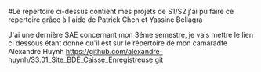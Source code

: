 #Le répertoire ci-dessus contient mes projets de S1/S2 
j'ai pu faire ce répertoire grâce à l'aide de Patrick Chen et Yassine Bellagra

J'ai une dernière SAE concernant mon 3éme semestre, je vais mettre le lien ci dessous étant donné qu'il est sur le répertoire de mon camaradfe Alexandre Huynh
https://github.com/alexandre-huynh/S3.01_Site_BDE_Caisse_Enregistreuse.git
